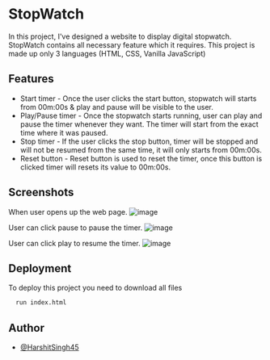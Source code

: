 
# StopWatch

In this project, I've designed a website to display digital stopwatch. StopWatch contains all necessary feature which it requires. This project is made up only 3 languages (HTML, CSS, Vanilla JavaScript)

## Features

- Start timer - 
Once the user clicks the start button, stopwatch will starts from 00m:00s & play and pause will be visible to the user.
- Play/Pause timer - 
Once the stopwatch starts running, user can play and pause the timer whenever they want. The timer will start from the exact time where it was paused.
- Stop timer - 
If the user clicks the stop button, timer will be stopped and will not be resumed from the same time, it will only starts from 00m:00s.
- Reset button - 
Reset button is used to reset the timer, once this button is clicked timer will resets its value to 00m:00s.



## Screenshots

When user opens up the web page.
![image](https://drive.google.com/uc?export=view&id=1A0-XjDWsrz8XGPLLVSWvQyqUtyvTZmDD)

User can click pause to pause the timer.
![image](https://drive.google.com/uc?export=view&id=1yDIX9h5stCP1tRca4qh-SuXgmEoy9dEW)

User can click play to resume the timer.
![image](https://drive.google.com/uc?export=view&id=1pmIaLTkj8IPox2Qy8thaGosIvzNux7rC)

## Deployment

To deploy this project you need to download all files

```bash
  run index.html
```


## Author

- [@HarshitSingh45](https://www.github.com/HarshitSingh45)

